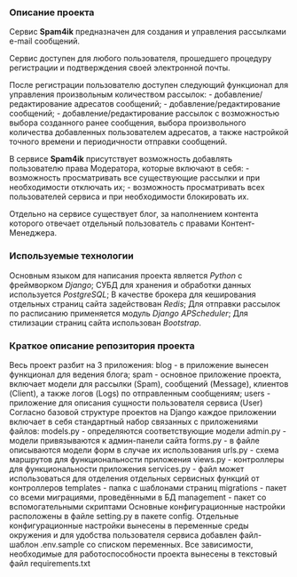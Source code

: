 <h3>Описание проекта</h3>
Сервис <b>Spam4ik</b> предназначен для создания и управления рассылками e-mail сообщений.

Сервис доступен для любого пользователя, прошедшего процедуру регистрации и подтверждения своей электронной почты.

После регистрации пользователю доступен следующий функционал для управления произвольным количеством рассылок: 
    - добавление/редактирование адресатов сообщений;
    - добавление/редактирование сообщений;
    - добавление/редактирование рассылок с возможностью выбора созданного ранее сообщения, выбора произвольного количества добавленных пользователем адресатов, а также настройкой точного времени и периодичности отправки сообщений. 

В сервисе <b>Spam4ik</b> присутствует возможность добавлять пользователю права Модератора, которые включают в себя:
    - возможность просматривать все существующие рассылки и при необходимости отключать их;
    - возможность просматривать всех пользователей сервиса и при необходимости блокировать их.

Отдельно на сервисе существует блог, за наполнением контента которого отвечает отдельный пользователь с правами Контент-Менеджера.

<h3>Используемые технологии</h3>
Основным языком для написания проекта является <em>Python</em> с фреймворком <em>Django</em>;
СУБД для хранения и обработки данных используется <em>PostgreSQL</em>;
В качестве брокера для кеширования отдельных страниц сайта задействован <em>Redis</em>;
Для отправки рассылок по расписанию применяется модуль <em>Django APScheduler</em>;
Для стилизации страниц сайта использован <em>Bootstrap</em>.

<h3>Краткое описание репозитория проекта</h3>
Весь проект разбит на 3 приложения: 
    blog - в приложение вынесен функционал для ведения блога;
    spam - основное приложение проекта, включает модели для рассылки (Spam), сообщений (Message), клиентов (Client), а также логов (Logs) по отправленным сообщениям;
    users - приложение для описания сущности пользователя сервиса (User)
Согласно базовой структуре проектов на Django каждое приложении включает в себя стандартный набор связанных с приложениями файлов:
    models.py - определяются соответствующие модели
    admin.py - модели привязываются к админ-панели сайта
    forms.py - в файле описываются модели форм в случае их использования
    urls.py - схема маршрутов для функциональности приложения
    views.py - контроллеры для функциональности приложения
    services.py - файл может использоваться для отделения отдельных сервисных функций от контроллеров
    templates - папка с шаблонами страниц
    migrations - пакет со всеми миграциями, проведёнными в БД
    management - пакет со вспомогательными скриптами
Основные конфигурационные настройки расположены в файле setting.py в пакете config. Отдельные конфигурационные настройки вынесены в переменные среды окружения и для удобства пользователя сервиса добавлен файл-шаблон .env.sample со списком переменных.
Все зависимости, необходимые для работоспособности проекта вынесены в текстовый файл requirements.txt